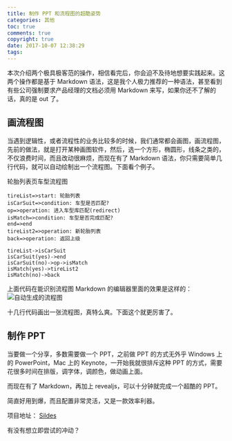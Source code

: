```yaml
---
title: 制作 PPT 和流程图的超酷姿势
categories: 其他
toc: true
comments: true
copyright: true
date: 2017-10-07 12:38:29
tags:
---
```



本次介绍两个极具极客范的操作，相信看完后，你会迫不及待地想要实践起来。这两个操作都是基于 Markdown 语法，这是我个人极力推荐的一种语法，甚至看到有些公司强制要求产品经理的文档必须用 Markdown 来写，如果你还不了解的话，真的是 out 了。

<!--more-->

## 画流程图

当遇到逻辑性，或者流程性的业务比较多的时候，我们通常都会画图，画流程图，先前的做法，就是打开某种画图软件，然后，选一个方形，椭圆形，线条之类的，不仅浪费时间，而且改动很麻烦，而现在有了 Markdown 语法，你只需要简单几行代码，就可以自动绘制出一个流程图。下面看个例子。

轮胎列表页车型流程图

```
tireList=>start: 轮胎列表
isCarSuit=>condition: 车型是否匹配?
op=>operation: 进入车型库匹配(redirect)
isMatch=>condition: 车型是否完成匹配?
end=>end
tireList2=>operation: 新轮胎列表
back=>operation: 返回上级

tireList->isCarSuit
isCarSuit(yes)->end
isCarSuit(no)->op->isMatch
isMatch(yes)->tireList2
isMatch(no)->back
```

上面代码在能识别流程图 Markdown 的编辑器里面的效果是这样的：
![自动生成的流程图](https://user-images.githubusercontent.com/8939151/111025209-9eea3800-841d-11eb-9c8f-403d89c312fa.png)

十几行代码画出一张流程图，真特么爽。下面这个就更厉害了。

## 制作 PPT

当要做一个分享，多数需要做一个 PPT，之前做 PPT 的方式无外乎 Windows 上的 PowerPoint，Mac 上的 Keynote，一开始我就很排斥这种 PPT 的方式，需要花很多时间在排版，调字体，调颜色，做动画上面。

而现在有了 Markdown，再加上 revealjs，可以十分钟就完成一个超酷的 PPT。

简直好用到爆，而且配置非常灵活，又是一款效率利器。

项目地址： [Sildes](https://github.com/mjd507/Sildes)

有没有想立即尝试的冲动？


